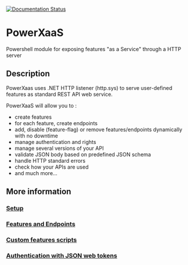 
[![Documentation Status](https://readthedocs.org/projects/powerxaas/badge/?version=latest)](http://powerxaas.readthedocs.io/en/latest/?badge=latest)

# PowerXaaS
Powershell module for exposing features "as a Service" through a HTTP server

## Description

PowerXaas uses .NET HTTP listener (http.sys) to serve user-defined features as standard REST API web service. 

PowerXaaS will allow you to :
  - create features
  - for each feature, create endpoints
  - add, disable (feature-flag) or remove features/endpoints dynamically with no downtime
  - manage authentication and rights
  - manage several versions of your API
  - validate JSON body based on predefined JSON schema
  - handle HTTP standard errors
  - check how your APIs are used
  - and much more...

## More information

### [Setup](https://github.com/otabut/PowerXaaS/blob/master/docs/setup.md)
### [Features and Endpoints](https://github.com/otabut/PowerXaaS/blob/master/docs/features-and-endpoints.md)
### [Custom features scripts](https://github.com/otabut/PowerXaaS/blob/master/docs/custom-features-scripts.md)
### [Authentication with JSON web tokens](https://github.com/otabut/PowerXaaS/blob/master/docs/json-web-tokens.md)
